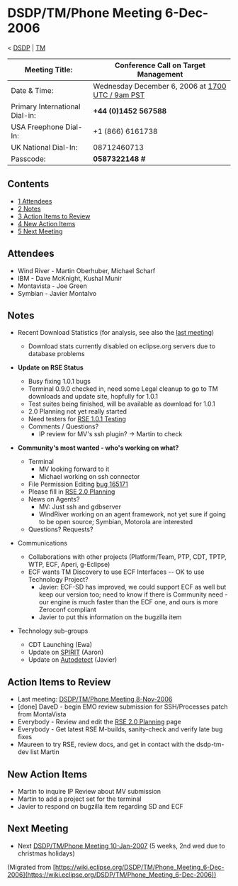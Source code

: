 

DSDP/TM/Phone Meeting 6-Dec-2006
================================

< [DSDP](https://wiki.eclipse.org/DSDP "DSDP")‎ | [TM](./TM "DSDP/TM")

| Meeting Title: | **Conference Call on Target Management** |
| --- | --- |
| Date & Time: | Wednesday December 6, 2006 at [1700 UTC / 9am PST](http://www.timeanddate.com/worldclock/fixedtime.html?month=12&day=6&year=2006&hour=17&min=00&sec=0&p1=0) |
| Primary International Dial-in: | **+44 (0)1452 567588** |
| USA Freephone Dial-In: | +1 (866) 6161738 |
| UK National Dial-In: | 08712460713 |
| Passcode: | **0587322148 #** |

Contents
--------

*   [1 Attendees](#Attendees)
*   [2 Notes](#Notes)
*   [3 Action Items to Review](#Action-Items-to-Review)
*   [4 New Action Items](#New-Action-Items)
*   [5 Next Meeting](#Next-Meeting)

Attendees
---------

*   Wind River - Martin Oberhuber, Michael Scharf
*   IBM - Dave McKnight, Kushal Munir
*   Montavista - Joe Green
*   Symbian - Javier Montalvo

Notes
-----

*   Recent Download Statistics (for analysis, see also the [last meeting](./Phone_Meeting_8-Nov-2006 "DSDP/TM/Phone Meeting 8-Nov-2006"))
    *   Download stats currently disabled on eclipse.org servers due to database problems

*   **Update on RSE Status**
    *   Busy fixing 1.0.1 bugs
    *   Terminal 0.9.0 checked in, need some Legal cleanup to go to TM downloads and update site, hopfully for 1.0.1
    *   Test suites being finished, will be available as download for 1.0.1
    *   2.0 Planning not yet really started
    *   Need testers for [RSE 1.0.1 Testing](./RSE_1.0.1_Testing "RSE 1.0.1 Testing")
    *   Comments / Questions?
        *   IP review for MV's ssh plugin? -> Martin to check

*   **Community's most wanted - who's working on what?**
    *   Terminal
        *   MV looking forward to it
        *   Michael working on ssh connector
    *   File Permission Editing [bug 165171](https://bugs.eclipse.org/bugs/show_bug.cgi?id=165171)
    *   Please fill in [RSE 2.0 Planning](./RSE_2.0_Planning "RSE 2.0 Planning")
    *   News on Agents?
        *   MV: Just ssh and gdbserver
        *   WindRiver working on an agent framework, not yet sure if going to be open source; Symbian, Motorola are interested
    *   Questions? Requests?

*   Communications
    *   Collaborations with other projects (Platform/Team, PTP, CDT, TPTP, WTP, ECF, Aperi, g-Eclipse)
    *   ECF wants TM Discovery to use ECF Interfaces -- OK to use Technology Project?
        *   Javier: ECF-SD has improved, we could support ECF as well but keep our version too; need to know if there is Community need - our engine is much faster than the ECF one, and ours is more Zeroconf compliant
        *   Javier to put this information on the bugzilla item

*   Technology sub-groups
    *   CDT Launching (Ewa)
    *   Update on [SPIRIT](https://wiki.eclipse.org/DSDP/DD/Spirit "DSDP/DD/Spirit") (Aaron)
    *   Update on [Autodetect](./Autodetect "DSDP/TM/Autodetect") (Javier)

Action Items to Review
----------------------

*   Last meeting: [DSDP/TM/Phone Meeting 8-Nov-2006](./Phone_Meeting_8-Nov-2006 "DSDP/TM/Phone Meeting 8-Nov-2006")
*   \[done\] DaveD - begin EMO review submission for SSH/Processes patch from MontaVista
*   Everybody - Review and edit the [RSE 2.0 Planning](./RSE_2.0_Planning "RSE 2.0 Planning") page
*   Everybody - Get latest RSE M-builds, sanity-check and verify late bug fixes
*   Maureen to try RSE, review docs, and get in contact with the dsdp-tm-dev list Martin

New Action Items
----------------

*   Martin to inquire IP Review about MV submission
*   Martin to add a project set for the terminal
*   Javier to respond on bugzilla item regarding SD and ECF

Next Meeting
------------

*   Next [DSDP/TM/Phone Meeting 10-Jan-2007](./Phone_Meeting_10-Jan-2007 "DSDP/TM/Phone Meeting 10-Jan-2007") (5 weeks, 2nd wed due to christmas holidays)


(Migrated from [https://wiki.eclipse.org/DSDP/TM/Phone_Meeting_6-Dec-2006](https://wiki.eclipse.org/DSDP/TM/Phone_Meeting_6-Dec-2006))